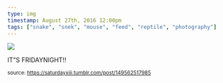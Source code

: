 ```yaml
---
type: img
timestamp: August 27th, 2016 12:00pm
tags: ["snake", "snek", "mouse", "feed", "reptile", "photography"]
---
```

<img src="https://saturdayxiii.github.io/media/149562517985.gif"/>

IT”S FRIDAYNIGHT!!
 
  
<small>source: https://saturdayxiii.tumblr.com/post/149562517985</small>